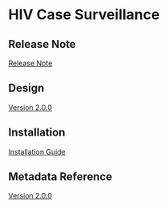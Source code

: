 # HIV Case Surveillance

## Release Note

[Release Note](#hiv-cs-release-note)

## Design

[Version 2.0.0](#hiv-cs-design)

## Installation

[Installation Guide](#hiv-cs-installation)

## Metadata Reference

[Version 2.0.0](https://packages.dhis2.org/en/HIV_CS/1.0.0/DHIS2.39/HIV_CS_COMPLETE_1.0.0_DHIS2.39.xlsx)
